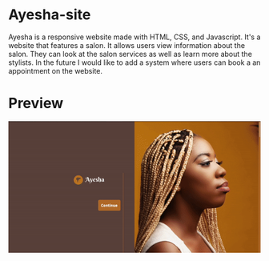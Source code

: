 # Ayesha-site
Ayesha is a responsive website made with HTML, CSS, and Javascript. It's a website that features a salon. It allows users view information about the salon. 
They can look at the salon services as well as learn more about the stylists. In the future I would like to add a system where users can book a an appointment on the website.
# Preview
<img src="ayesha.gif" alt="Ayesha-Salon">
